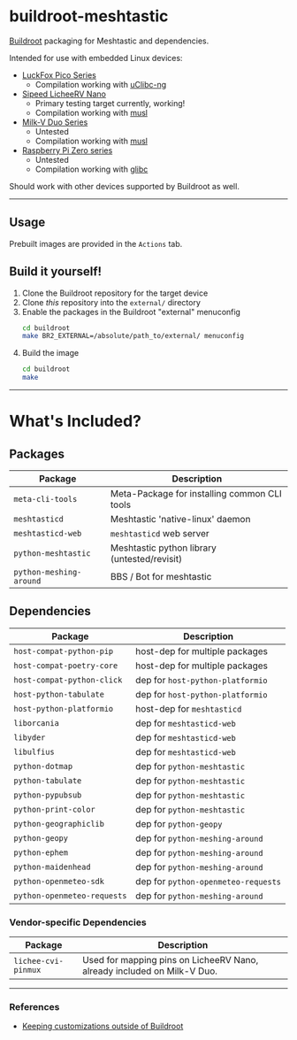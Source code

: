 # buildroot-meshtastic

[Buildroot](https://buildroot.org/) packaging for Meshtastic and dependencies.

Intended for use with embedded Linux devices:
- [LuckFox Pico Series](https://wiki.luckfox.com/luckfox-pico/luckfox-pico-quick-start/)
    - Compilation working with [uClibc-ng](https://uclibc-ng.org/)
- [Sipeed LicheeRV Nano](https://wiki.sipeed.com/hardware/en/lichee/RV_Nano/1_intro.html)
    - Primary testing target currently, working!
    - Compilation working with [musl](https://musl.libc.org/)
- [Milk-V Duo Series](https://milkv.io/docs/duo/overview)
    - Untested
    - Compilation working with [musl](https://musl.libc.org/)
- [Raspberry Pi Zero series](https://www.raspberrypi.com/documentation/computers/raspberry-pi.html#zero-series)
    - Untested
    - Compilation working with [glibc](https://sourceware.org/glibc/)

Should work with other devices supported by Buildroot as well.

---

## Usage

Prebuilt images are provided in the `Actions` tab.

## Build it yourself!

1. Clone the Buildroot repository for the target device
2. Clone *this* repository into the `external/` directory
3. Enable the packages in the Buildroot "external" menuconfig
    ```sh
    cd buildroot
    make BR2_EXTERNAL=/absolute/path_to/external/ menuconfig
    ```
4. Build the image
    ```sh
    cd buildroot
    make
    ```

---

# What's Included?

## Packages

| Package                 | Description                                  |
| ----------------------- | -------------------------------------------- |
| `meta-cli-tools`        | Meta-Package for installing common CLI tools |
| `meshtasticd`           | Meshtastic 'native-linux' daemon             |
| `meshtasticd-web`       | `meshtasticd` web server                     |
| `python-meshtastic`     | Meshtastic python library (untested/revisit) |
| `python-meshing-around` | BBS / Bot for meshtastic                     |

## Dependencies

| Package                     | Description                         |
| --------------------------- | ----------------------------------- |
| `host-compat-python-pip`    | host-dep for multiple packages      |
| `host-compat-poetry-core`   | host-dep for multiple packages      |
| `host-compat-python-click`  | dep for `host-python-platformio`    |
| `host-python-tabulate`      | dep for `host-python-platformio`    |
| `host-python-platformio`    | host-dep for `meshtasticd`          |
| `liborcania`                | dep for `meshtasticd-web`           |
| `libyder`                   | dep for `meshtasticd-web`           |
| `libulfius`                 | dep for `meshtasticd-web`           |
| `python-dotmap`             | dep for `python-meshtastic`         |
| `python-tabulate`           | dep for `python-meshtastic`         |
| `python-pypubsub`           | dep for `python-meshtastic`         |
| `python-print-color`        | dep for `python-meshtastic`         |
| `python-geographiclib`      | dep for `python-geopy`              |
| `python-geopy`              | dep for `python-meshing-around`     |
| `python-ephem`              | dep for `python-meshing-around`     |
| `python-maidenhead`         | dep for `python-meshing-around`     |
| `python-openmeteo-sdk`      | dep for `python-openmeteo-requests` |
| `python-openmeteo-requests` | dep for `python-meshing-around`     |

### Vendor-specific Dependencies

| Package             | Description                                                             |
| ------------------- | ----------------------------------------------------------------------- |
| `lichee-cvi-pinmux` | Used for mapping pins on LicheeRV Nano, already included on Milk-V Duo. |

---

### References
- [Keeping customizations outside of Buildroot](https://buildroot.org/downloads/manual/manual.html#outside-br-custom)
